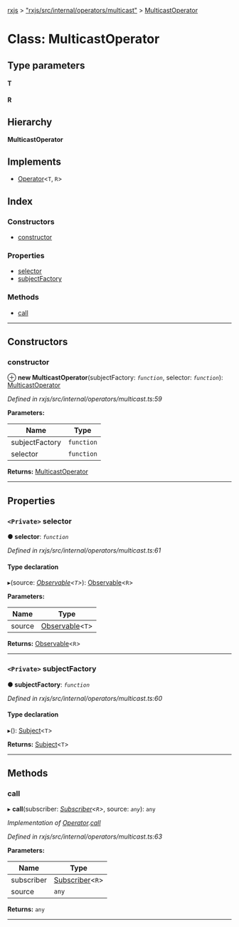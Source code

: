 [rxjs](../README.md) > ["rxjs/src/internal/operators/multicast"](../modules/_rxjs_src_internal_operators_multicast_.md) > [MulticastOperator](../classes/_rxjs_src_internal_operators_multicast_.multicastoperator.md)

# Class: MulticastOperator

## Type parameters
#### T 
#### R 
## Hierarchy

**MulticastOperator**

## Implements

* [Operator](../interfaces/_rxjs_src_internal_operator_.operator.md)<`T`, `R`>

## Index

### Constructors

* [constructor](_rxjs_src_internal_operators_multicast_.multicastoperator.md#constructor)

### Properties

* [selector](_rxjs_src_internal_operators_multicast_.multicastoperator.md#selector)
* [subjectFactory](_rxjs_src_internal_operators_multicast_.multicastoperator.md#subjectfactory)

### Methods

* [call](_rxjs_src_internal_operators_multicast_.multicastoperator.md#call)

---

## Constructors

<a id="constructor"></a>

###  constructor

⊕ **new MulticastOperator**(subjectFactory: *`function`*, selector: *`function`*): [MulticastOperator](_rxjs_src_internal_operators_multicast_.multicastoperator.md)

*Defined in rxjs/src/internal/operators/multicast.ts:59*

**Parameters:**

| Name | Type |
| ------ | ------ |
| subjectFactory | `function` |
| selector | `function` |

**Returns:** [MulticastOperator](_rxjs_src_internal_operators_multicast_.multicastoperator.md)

___

## Properties

<a id="selector"></a>

### `<Private>` selector

**● selector**: *`function`*

*Defined in rxjs/src/internal/operators/multicast.ts:61*

#### Type declaration
▸(source: *[Observable](_rxjs_src_internal_observable_.observable.md)<`T`>*): [Observable](_rxjs_src_internal_observable_.observable.md)<`R`>

**Parameters:**

| Name | Type |
| ------ | ------ |
| source | [Observable](_rxjs_src_internal_observable_.observable.md)<`T`> |

**Returns:** [Observable](_rxjs_src_internal_observable_.observable.md)<`R`>

___
<a id="subjectfactory"></a>

### `<Private>` subjectFactory

**● subjectFactory**: *`function`*

*Defined in rxjs/src/internal/operators/multicast.ts:60*

#### Type declaration
▸(): [Subject](_rxjs_src_internal_subject_.subject.md)<`T`>

**Returns:** [Subject](_rxjs_src_internal_subject_.subject.md)<`T`>

___

## Methods

<a id="call"></a>

###  call

▸ **call**(subscriber: *[Subscriber](_rxjs_src_internal_subscriber_.subscriber.md)<`R`>*, source: *`any`*): `any`

*Implementation of [Operator](../interfaces/_rxjs_src_internal_operator_.operator.md).[call](../interfaces/_rxjs_src_internal_operator_.operator.md#call)*

*Defined in rxjs/src/internal/operators/multicast.ts:63*

**Parameters:**

| Name | Type |
| ------ | ------ |
| subscriber | [Subscriber](_rxjs_src_internal_subscriber_.subscriber.md)<`R`> |
| source | `any` |

**Returns:** `any`

___

